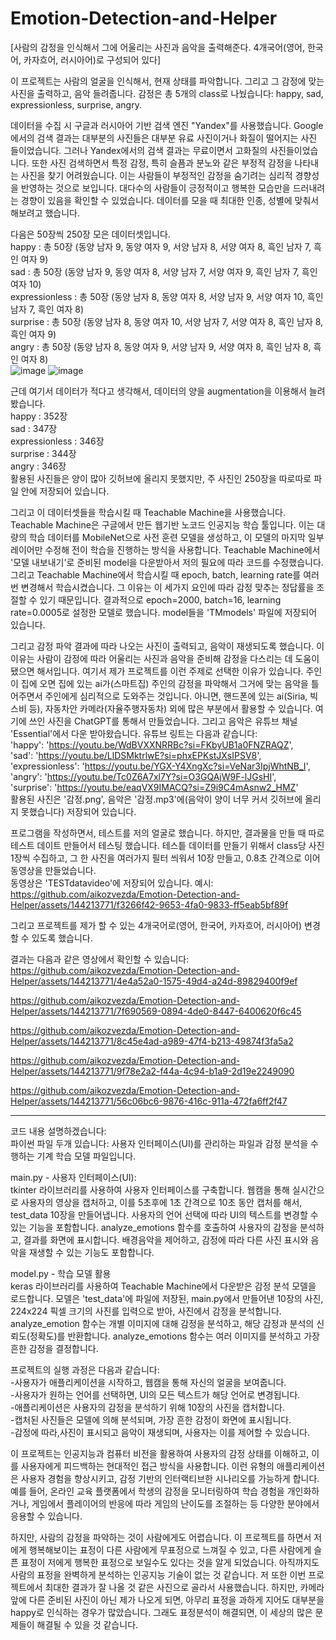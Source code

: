 # Emotion-Detection-and-Helper
[사람의 감정을 인식해서 그에 어울리는 사진과 음악을 출력해준다. 4개국어(영어, 한국어, 카자흐어, 러시아어)로 구성되어 있다]  


  이 프로젝트는 사람의 얼굴을 인식해서, 현재 상태를 파악합니다. 그리고 그 감정에 맞는 사진을 출력하고, 음악 들려줍니다. 감정은 총 5개의 class로 나눴습니다: happy, sad, expressionless, surprise, angry.  
  
  
  데이터을 수집 시 구글과 러시아어 기반 검색 엔진 "Yandex"를 사용했습니다. Google에서의 검색 결과는 대부분의 사진들은 대부분 유료 사진이거나 화질이 떨어지는 사진
들이었습니다. 그러나 Yandex에서의 검색 결과는 무료이면서 고화질의 사진들이었습니다. 또한 사진 검색하면서 특정 감정, 특히 슬픔과 분노와 같은 부정적 감정을 나타내는 사진을 찾기 어려웠습니다. 이는 사람들이 부정적인 감정을 숨기려는 심리적 경향성을 반영하는 것으로 보입니다. 대다수의 사람들이 긍정적이고 행복한 모습만을 드러내려는 경향이 있음을 확인할 수 있었습니다. 데이터를 모을 때 최대한 인종, 성별에 맞춰서 해보려고 했습니다.  


  다음은 50장씩 250장 모은 데이터셋입니다.   
  happy : 총 50장 (동양 남자 9, 동양 여자 9, 서양 남자 8, 서양 여자 8, 흑인 남자 7, 흑인 여자 9)  
  sad : 총 50장 (동양 남자 9, 동양 여자 8, 서양 남자 7, 서양 여자 9, 흑인 남자 7, 흑인 여자 10)  
  expressionless : 총 50장 (동양 남자 8, 동양 여자 8, 서양 남자 9, 서양 여자 10, 흑인 남자 7, 흑인 여자 8)  
  surprise : 총 50장 (동양 남자 8, 동양 여자 10, 서양 남자 7, 서양 여자 8, 흑인 남자 8, 흑인 여자 9)  
  angry : 총 50장 (동양 남자 8, 동양 여자 9, 서양 남자 9, 서양 여자 8, 흑인 남자 8, 흑인 여자 8)  
![image](https://github.com/aikozvezda/Emotion-Detection-and-Helper/assets/144213771/af3a7b3e-fd09-49a1-8c7d-da70ddaa94c9) 
![image](https://github.com/aikozvezda/Emotion-Detection-and-Helper/assets/144213771/b2275953-2fb1-4b50-8174-eae966ed0c34)


  근데 여기서 데이터가 적다고 생각해서, 데이터의 양을 augmentation을 이용해서 늘려봤습니다.  
  happy : 352장  
  sad : 347장  
  expressionless : 346장  
  surprise : 344장  
  angry : 346장  
  활용된 사진들은 양이 많아  깃허브에 올리지 못했지만, 주 사진인 250장을 따로따로 파일 안에 저장되어 있습니다.  

  
  그리고 이 데이터셋들을 학습시킬 때 Teachable Machine을 사용했습니다. Teachable Machine은 구글에서 만든 웹기반 노코드 인공지능 학습 툴입니다. 이는 대량의 학습 데이터를 MobileNet으로 사전 훈련 모델을 생성하고, 이 모델의 마지막 일부 레이어만 수정해 전이 학습을 진행하는 방식을 사용합니다. Teachable Machine에서 '모델 내보내기'로 준비된 model을 다운받아서 저의 필요에 따라 코드를 수정했습니다. 그리고 Teachable Machine에서 학습시킬 때 epoch, batch, learning rate를 여러 번 변경해서 학습시켰습니다. 그 이유는 이 세가지 요인에 따라 감정 맞추는 정답률을 조절할 수 있기 때문입니다. 결과적으로 epoch=2000, batch=16, learning rate=0.0005로 설정한 모델로 했습니다.
  model들을 'TMmodels' 파일에 저장되어 있습니다.  

    
  그리고 감정 파악 결과에 따라 나오는 사진이 출력되고, 음악이 재생되도록 했습니다. 이 이유는 사람이 감정에 따라 어울리는 사진과 음악을 준비해 감정을 다스리는 데 도움이 됐으면 해서입니다. 여기서 제가 프로젝트를 이런 주제로 선택한 이유가 있습니다. 주인이 집에 오면 집에 있는 ai가(스마트집) 주인의 감정을 파악해서 그거에 맞는 음악을 틀어주면서 주인에게 심리적으로 도와주는 것입니다. 아니면, 핸드폰에 있는 ai(Siria, 빅스비 등), 자동차안 카메라(자율주행자동차) 외에 많은 부분에서 활용할 수 있습니다. 여기에 쓰인 사진을 ChatGPT를 통해서 만들었습니다. 그리고 음악은 유튜브 채널 'Essential'에서 다운 받아왔습니다. 유튜브 링트는 다음과 같습니다:  
  'happy': 'https://youtu.be/WdBVXXNRRBc?si=FKbyUB1a0FNZRAQZ',  
  'sad': 'https://youtu.be/LlDSMktrlwE?si=phxEPKstJXsIPSV8',  
  'expressionless': 'https://youtu.be/YGX-Y4XngXc?si=VeNar3IpjWhtNB_I',  
  'angry': 'https://youtu.be/Tc0Z6A7xl7Y?si=O3GQAjW9F-lJGsHI',  
  'surprise': 'https://youtu.be/eaqVX9IMACQ?si=Z9i9C4mAsnw2_HMZ'    
  활용된 사진은 '감정.png', 음악은 '감정.mp3'에(음악이 양이 너무 커서 깃허브에 올리지 못했습니다) 저장되어 있습니다.   

   
  프로그램을 작성하면서, 테스트를 저의 얼굴로 했습니다. 하지만, 결과물을 만들 때 따로 테스트 데이트 만들어서 테스팅 했습니다. 테스틑 데이터를 만들기 위해서 class당 사진 1장씩 수집하고, 그 한 사진을 여러가지 필터 씌워서 10장 만들고, 0.8초 간격으로 이어 동영상을 만들었습니다.   
동영상은 'TESTdatavideo'에 저장되어 있습니다. 예시:
https://github.com/aikozvezda/Emotion-Detection-and-Helper/assets/144213771/f3266f42-9653-4fa0-9833-ff5eab5bf89f

   
  그리고 프로젝트를 제가 할 수 있는 4개국어로(영어, 한국어, 카자흐어, 러시아어) 변경할 수 있도록 했습니다.   

   
  결과는 다음과 같은 영상에서 확인할 수 있습니다: 
https://github.com/aikozvezda/Emotion-Detection-and-Helper/assets/144213771/4e4a52a0-1575-49d4-a24d-89829400f9ef

https://github.com/aikozvezda/Emotion-Detection-and-Helper/assets/144213771/7f690569-0894-4de0-8447-6400620f6c45

https://github.com/aikozvezda/Emotion-Detection-and-Helper/assets/144213771/8c45e4ad-a989-47f4-b213-49874f3fa5a2

https://github.com/aikozvezda/Emotion-Detection-and-Helper/assets/144213771/9f78e2a2-f44a-4c94-b1a9-2d19e2249090

https://github.com/aikozvezda/Emotion-Detection-and-Helper/assets/144213771/56c06bc6-9876-416c-911a-472fa6ff2f47

---------------------------------------------------------------------------------------------------------------
   
  코드 내용 설명하겠습니다:   
파이썬 파일 두개 있습니다: 사용자 인터페이스(UI)를 관리하는 파일과 감정 분석을 수행하는 기계 학습 모델 파일입니다.   

   
  main.py - 사용자 인터페이스(UI):   
  tkinter 라이브러리를 사용하여 사용자 인터페이스를 구축합니다. 웹캠을 통해 실시간으로 사용자의 영상을 캡처하고, 이를 5초후에 1초 간격으로 10초 동안 캡처를 해서, test_data 10장을 만들어냅니다. 사용자의 언어 선택에 따라 UI의 텍스트를 변경할 수 있는 기능을 포함합니다. analyze_emotions 함수를 호출하여 사용자의 감정을 분석하고, 결과를 화면에 표시합니다. 배경음악을 제어하고, 감정에 따라 다른 사진 표시와 음악을 재생할 수 있는 기능도 포함합니다.    


  model.py - 학습 모델 활용   
  keras 라이브러리를 사용하여 Teachable Machine에서 다운받은 감정 분석 모델을 로드합니다. 모델은 'test_data'에 파일에 저장된, main.py에서 만들어낸 10장의 사진, 224x224 픽셀 크기의 사진를 입력으로 받아, 사진에서 감정을 분석합니다. analyze_emotion 함수는 개별 이미지에 대해 감정을 분석하고, 해당 감정과 분석의 신뢰도(정확도)를 반환합니다.
analyze_emotions 함수는 여러 이미지를 분석하고 가장 흔한 감정을 결정합니다.    

  
  프로젝트의 실행 과정은 다음과 같습니다:  
  -사용자가 애플리케이션을 시작하고, 웹캠을 통해 자신의 얼굴을 보여줍니다.  
  -사용자가 원하는 언어를 선택하면, UI의 모든 텍스트가 해당 언어로 변경됩니다.  
  -애플리케이션은 사용자의 감정을 분석하기 위해 10장의 사진을 캡처합니다.  
  -캡처된 사진들은 모델에 의해 분석되며, 가장 흔한 감정이 화면에 표시됩니다.  
  -감정에 따라,사진이 표시되고 음악이 재생되며, 사용자는 이를 제어할 수 있습니다.  

  
  이 프로젝트는 인공지능과 컴퓨터 비전을 활용하여 사용자의 감정 상태를 이해하고, 이를 사용자에게 피드백하는 현대적인 접근 방식을 사용합니다. 이런 유형의 애플리케이션은 사용자 경험을 향상시키고, 감정 기반의 인터랙티브한 시나리오를 가능하게 합니다. 예를 들어, 온라인 교육 플랫폼에서 학생의 감정을 모니터링하여 학습 경험을 개인화하거나, 게임에서 플레이어의 반응에 따라 게임의 난이도를 조절하는 등 다양한 분야에서 응용할 수 있습니다.  


  하지만, 사람의 감정을 파악하는 것이 사람에게도 어렵습니다. 이 프로젝트를 하면서 저에게 행복해보이는 표정이 다른 사람에게 무표정으로 느껴질 수 있고, 다른 사람에게 슬픈 표정이 저에게 행복한 표정으로 보일수도 있다는 것을 알게 되었습니다. 아직까지도 사람의 표정을 완벽하게 분석하는 인공지능 기술이 없는 것 같습니다. 저 또한 이번 프로젝트에서 최대한 결과가 잘 나올 것 같은 사진으로 골라서 사용했습니다. 하지만, 카메라 앞에 다른 준비된 사진이 아닌 제가 나오게 되면, 아무리 표정을 과하게 지어도 대부분을 happy로 인식하는 경우가 많았습니다. 그래도 표정분석이 해결되면, 이 세상의 많은 문제들이 해결될 수 있을 것 같습니다.  
